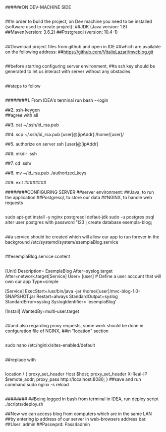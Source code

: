 ######ON DEV-MACHINE SIDE
##
##In order to build the project, on Dev machine you need to be installed (software used to create project):
##JDK (Java version: 1.8)
##Maven(version: 3.6.2)
##Postgresql (version: 10.4-1)
##
##Download project files from github  and open in IDE
##which are available on the following address: 
##https://github.com/VitalieLazari/mvcblog.git
##
##before starting configuring server environment, 
##a ssh key should be generated to let us interact with server without any obstacles
##
##steps to follow
##
########1. From IDEA's terminal run 
bash --login

##2. 
ssh-keygen                              
##agree with all

##3. 
cat ~/.ssh/id_rsa.pub

##4. 
scp ~/.ssh/id_rsa.pub [user]@[ipAddr]:/home/[user]/

##5. authorize on server 
ssh [user]@[ipAddr]

##6. 
mkdir .ssh

##7. 
cd .ssh/

##8. 
mv ~/id_rsa.pub ./authorized_keys

##9. 
exit
########




########CONFIGURING SERVER
##server environment:
##Java, to run the application
##Postgresql, to store our data
##NGINX, to handle web requests
##
sudo apt-get install -y nginx postgresql defaut-jdk
sudo -u postgres psql
alter user postgres with password '123'; 
create database esempla-blog;
##
##
##
##a service should be created which will allow our app to run forever in the background 
/etc/systemd/system/esemplaBlog.service
##
##esemplaBlog.service content
##
[Unit]
Description= EsemplaBlog
After=syslog.target
After=network.target[Service]
User= [user] # Define a user account that will own our app
Type=simple

[Service]
ExecStart=/usr/bin/java -jar /home/[user]/mvc-blog-1.0-SNAPSHOT.jar
Restart=always
StandardOutput=syslog
StandardError=syslog
SyslogIdentifier= 'esemplaBlog'

[Install]
WantedBy=multi-user.target
##
##
##
##
##and also regarding proxy requests, some work should be done in confguration file of NGINX, 
##in "location" section 
##
##
sudo nano /etc/nginix/sites-enabled/default
##
##replace with 
##
location / {
        proxy_set_header Host $host;
        proxy_set_header X-Real-IP $remote_addr;
        proxy_pass http://localhost:8080;
}
##save and run command
sudo nginx -s reload
##
##
##

########
##Being logged in bash from terminal in IDEA, run deploy script
./scripts/deploy.sh

##Now we can access blog from computers which are in the same LAN 
##by entering ip address of our server in web-browsers address bar.
##User: admin
##Passwprd: Pass4admin
